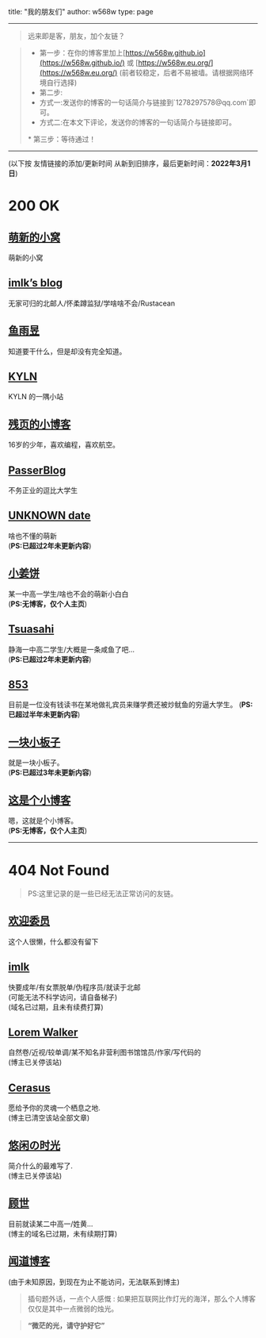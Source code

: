 title: "我的朋友们"
author: w568w
type: page

---
> 远来即是客，朋友，加个友链？  
  
> *  第一步：在你的博客里加上[https://w568w.github.io](https://w568w.github.io/)  或 [https://w568w.eu.org/](https://w568w.eu.org/) (前者较稳定，后者不易被墙。请根据网络环境自行选择)
> *  第二步:<ul>
> <li>方式一:发送你的博客的一句话简介与链接到`1278297578@qq.com`即可。  </li>
> <li>方式二:在本文下评论，发送你的博客的一句话简介与链接即可。 </li>
> </ul>
> *   第三步：等待通过！

---
  
(以下按 友情链接的添加/更新时间 从新到旧排序，最后更新时间：**2022年3月1日**)  


# 200 OK
## [萌新的小窝](https://www.xinmoe.cn)
萌新的小窝
## [imlk’s blog](https://blog.imlk.top/)
无家可归的北邮人/怀柔蹲监狱/学啥啥不会/Rustacean  
## [鱼雨昱](https://yuu.ink/)
知道要干什么，但是却没有完全知道。  
## [KYLN](https://kyln24.github.io/)
KYLN 的一隅小站  
## [残页的小博客](https://blog.canyie.top/)
16岁的少年，喜欢编程，喜欢航空。  
## [PasserBlog](https://takuron.top/)  
不务正业的逗比大学生  
## [UNKNOWN date](https://n-a.date/)
啥也不懂的萌新  
(__PS:已超过2年未更新内容__)  
## [小姜饼](https://jambing.cn/)
某一中高一学生/啥也不会的萌新小白白  
(**PS:无博客，仅个人主页**)
## [Tsuasahi](http://tsuasahi.com/)
静海一中高二学生/大概是一条咸鱼了吧...  
(__PS:已超过2年未更新内容__)  
## [853](http://blog.853lab.com/)   
目前是一位没有钱读书在某地做礼宾员来赚学费还被炒鱿鱼的穷逼大学生。
(__PS:已超过半年未更新内容__)  
## [一块小板子](https://oboard.github.io/index.html)  
就是一块小板子。  
(__PS:已超过3年未更新内容__)
## [这是个小博客](http://fols.top/)  
嗯，这就是个小博客。  
(**PS:无博客，仅个人主页**)
  
---
  
# 404 Not Found
> PS:这里记录的是一些已经无法正常访问的友链。  
## [欢迎委员](https://hywy.baklib.com/)  
这个人很懒，什么都没有留下  
## [imlk](https://imlk.ink/)  
快要成年/有女票脱单/伪程序员/就读于北邮  
(可能无法不科学访问，请自备梯子)  
(域名已过期，且未有续费打算)
## [Lorem Walker](https://loremwalker.github.io/)   
自然卷/近视/较单调/某不知名非营利图书馆馆员/作家/写代码的  
(博主已关停该站)
## [Cerasus](http://acandroid.top/)  
愿给予你的灵魂一个栖息之地.  
(博主已清空该站全部文章)
## [悠闲の时光](http://blog.yaerin.com/)  
简介什么的最难写了.  
(博主已关停该站)  
## [顾世](http://butlife.cn/)  
目前就读某二中高一/姓黄...    
(博主的域名已过期，未有续期打算)
## [闻道博客](http://wendao123.cn/)  
(由于未知原因，到现在为止不能访问，无法联系到博主)  
  
> 插句题外话，一点个人感慨 : 如果把互联网比作灯光的海洋，那么个人博客仅仅是其中一点微弱的烛光。  
   
   
> **“微茫的光，请守护好它”**